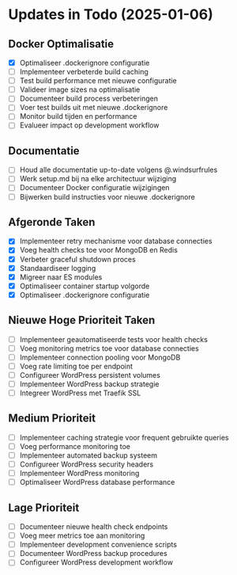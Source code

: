 # Updates in Todo (2025-01-06)

## Docker Optimalisatie
- [x] Optimaliseer .dockerignore configuratie
- [ ] Implementeer verbeterde build caching
- [ ] Test build performance met nieuwe configuratie
- [ ] Valideer image sizes na optimalisatie
- [ ] Documenteer build process verbeteringen
- [ ] Voer test builds uit met nieuwe .dockerignore
- [ ] Monitor build tijden en performance
- [ ] Evalueer impact op development workflow

## Documentatie
- [ ] Houd alle documentatie up-to-date volgens @.windsurfrules
- [ ] Werk setup.md bij na elke architectuur wijziging
- [ ] Documenteer Docker configuratie wijzigingen
- [ ] Bijwerken build instructies voor nieuwe .dockerignore

## Afgeronde Taken

- [x] Implementeer retry mechanisme voor database connecties
- [x] Voeg health checks toe voor MongoDB en Redis
- [x] Verbeter graceful shutdown proces
- [x] Standaardiseer logging
- [x] Migreer naar ES modules
- [x] Optimaliseer container startup volgorde
- [x] Optimaliseer .dockerignore configuratie

## Nieuwe Hoge Prioriteit Taken

- [ ] Implementeer geautomatiseerde tests voor health checks
- [ ] Voeg monitoring metrics toe voor database connecties
- [ ] Implementeer connection pooling voor MongoDB
- [ ] Voeg rate limiting toe per endpoint
- [ ] Configureer WordPress persistent volumes
- [ ] Implementeer WordPress backup strategie
- [ ] Integreer WordPress met Traefik SSL

## Medium Prioriteit

- [ ] Implementeer caching strategie voor frequent gebruikte queries
- [ ] Voeg performance monitoring toe
- [ ] Implementeer automated backup systeem
- [ ] Configureer WordPress security headers
- [ ] Implementeer WordPress monitoring
- [ ] Optimaliseer WordPress database performance

## Lage Prioriteit

- [ ] Documenteer nieuwe health check endpoints
- [ ] Voeg meer metrics toe aan monitoring
- [ ] Implementeer development convenience scripts
- [ ] Documenteer WordPress backup procedures
- [ ] Configureer WordPress development workflow
